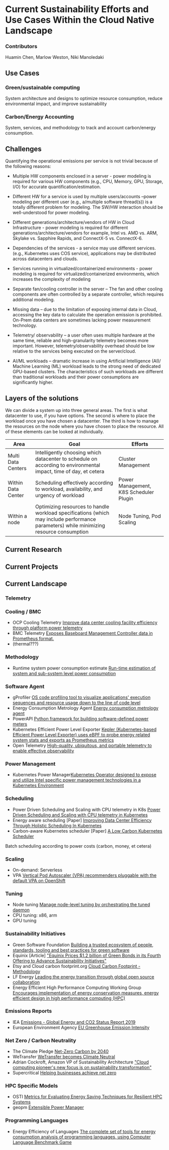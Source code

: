 # Current Sustainability Efforts and Use Cases Within the Cloud Native Landscape

### Contributors
Huamin Chen, Marlow Weston, Niki Manoledaki


<!-- 
Formatting convention:
## for top level topic
### for sub level topics and so on
-->

<!-- ## Use Cases -->
## Use Cases
<!--- TODO: add in details on these use cases --->
### Green/sustainable computing

System architecture and designs to optimize resource consumption, reduce environmental impact, and improve sustainability

### Carbon/Energy Accounting

System, services, and methodology to track and account carbon/energy consumption.

## Challenges
Quantifying the operational emissions per service is not trivial because of the following reasons:

* Multiple HW components enclosed in a server - power modeling is required for various HW components (e.g., CPU, Memory, GPU, Storage, I/O) for accurate quantification/estimation.

* Different HW for a service is used by multiple users/accounts –power modeling per different user (e.g., a/multiple software thread(s)) is a totally different problem for modeling. The SW/HW interaction should be well-understood for power modeling.

* Different generations/architecture/vendors of HW in Cloud Infrastructure - power modeling is required for different generations/architecture/vendors for example, Intel vs. AMD vs. ARM, Skylake vs. Sapphire Rapids, and ConnectX-5 vs. ConnectX-6.

* Dependencies of the services - a service may use different services. (e.g., Kubernetes uses COS service), applications may be distributed across datacenters and clouds.

* Services running in virtualized/containerized environments - power modeling is required for virtualized/containerized environments, which increases the complexity of modeling

* Separate fan/cooling controller in the server – The fan and other cooling components are often controlled by a separate controller, which requires additional modeling.

* Missing data – due to the limitation of exposing internal data in Cloud, accessing the key data to calculate the operation emission is prohibited. On-Prem data centers are sometimes lacking power measurement technology.

* Telemetry/ observability – a user often uses multiple hardware at the same time, reliable and high-granularity telemetry becomes more important. However, telemetry/observability overhead should be low relative to the services being executed on the server/cloud.

* AI/ML workloads – dramatic increase in using Artificial Intelligence (AI)/ Machine Learning (ML) workload leads to the strong need of dedicated GPU-based clusters. The characteristics of such workloads are different than traditional workloads and their power consumptions are significantly higher.

## Layers of the solutions

We can divide a system up into three general areas.  The first is what datacenter to use, if you have options.  The second is where to place the workload once you have chosen a datacenter.  The third is how to manage the resources on the node where you have chosen to place the resource.  All of these elements can be looked at individually.



| Area | Goal | Efforts |
| -------- | -------- | -------- |
| Multi Data Centers     | Intelligently choosing which datacenter to schedule on according to environmental impact, time of day, et cetera     |  Cluster Management    |
| Within Data Center     | Scheduling effectively according to workload, availability, and urgency of workload     | Power Management, K8S Scheduler Plugin   |
| Within a node     | Optimizing resources to handle workload specifications (which may include performance parameters) while minimizing resource consumption     |  Node Tuning, Pod Scaling    |


## Current Research

## Current Projects



## Current Landscape
<!-- ## Telemetry -->

<!--- TODO: add a diagram to illustrate data center composition --->
### Telemetry

### Cooling / BMC
* OCP Cooling Telemetry [Improve data center cooling facility efficiency through platform power telemetry](https://www.opencompute.org/documents/ocp-wp-dcf-improve-data-center-cooling-facility-efficiency-through-platform-power-telemetryr1-0-final-update-pdf)
* BMC Telemetry [Exposes Baseboard Management Controller data in Prometheus format.](https://github.com/gebn/bmc_exporter)
* (thermal???)

<!-- ### Software Agent -->

<!--- TODO: add a diagram to explain the relationship between workload and power sources  --->

### Methodology
* Runtime system power consumption estimate [Run-time estimation of system and sub-system level power consumption](https://en.wikipedia.org/wiki/Run-time_estimation_of_system_and_sub-system_level_power_consumption)

### Software Agent
* gProfiler [OS code profiling tool to visualize applications' execution sequences and resource usage down to the line of code level](https://docs.gprofiler.io/)
* Energy Consumption Metrology Agent [Energy consumption metrology agent](https://github.com/hubblo-org/scaphandre)
* PowerAPI [Python framework for building software-defined power meters](https://github.com/powerapi-ng/)
* Kubernetes Efficient Power Level Exporter [Kepler (Kubernetes-based Efficient Power Level Exporter) uses eBPF to probe energy related system stats and exports as Prometheus metrics](https://github.com/sustainable-computing-io/kepler)
* Open Telemetry [High-quality, ubiquitous, and portable telemetry to enable effective observability](https://opentelemetry.io/)
<!-- 
## Compute Node -->

<!-- ### Device and Power -->
<!--- TODO: add a diagram to illustrate computing devices and power draw --->

### Power Management
* Kubernetes Power Manager[Kubernetes Operator designed to expose and utilize Intel specific power management technologies in a Kubernetes Environment](https://github.com/intel/kubernetes-power-manager)

<!-- ## Energy Efficient Computing -->

### Scheduling 
* Power Driven Scheduling and Scaling with CPU telemetry in K8s [Power Driven Scheduling and Scaling with CPU telemetry in Kubernetes](https://github.com/intel/platform-aware-scheduling/tree/master/telemetry-aware-scheduling/docs/power)
* Energy aware scheduling [Paper] [Improving Data Center Efficiency Through Holistic Scheduling In Kubernetes](https://www.researchgate.net/publication/333062266_Improving_Data_Center_Efficiency_Through_Holistic_Scheduling_In_Kubernetes)
* Carbon-aware Kubernetes scheduler [Paper] [A Low Carbon Kubernetes Scheduler](http://ceur-ws.org/Vol-2382/ICT4S2019_paper_28.pdf)

Batch scheduling according to power costs (carbon, money, et cetera)

### Scaling
* On-demand: Serverless
* VPA [Vertical Pod Autoscaler (VPA) recommenders pluggable with the default VPA on OpenShift](https://github.com/openshift/predictive-vpa-recommenders)

### Tuning
* Node tuning [Manage node-level tuning by orchestrating the tuned daemon](https://docs.openshift.com/container-platform/4.10/scalability_and_performance/using-node-tuning-operator.html)
* CPU tuning: x86, arm
* GPU tuning

<!-- # Current Research/Initiaives -->

### Sustainability Initiatives
* Green Software Foundation [Building a trusted ecosystem of people, standards, tooling and best practices for green software](https://greensoftware.foundation/)
* Equinix [Article] ["Equinix Prices $1.2 billion of Green Bonds in its Fourth Offering to Advance Sustainability Initiatives"](https://www.equinix.com/newsroom/press-releases/2022/04/equinix-prices-1-2-billion-of-green-bonds-in-its-fourth-offering-to-advance-sustainability-initiatives)
* Etsy and Cloud carbon footprint.org [Cloud Carbon Footprint - Methodology](https://www.cloudcarbonfootprint.org/docs/methodology/)
* LF Energy [Leading the energy transition through global open source collaboration](https://www.lfenergy.org/)
* Energy Efficient High Performance Computing Working Group [Encourages implementation of energy conservation measures, energy efficient design in high performance computing (HPC)](https://eehpcwg.llnl.gov/)

### Emissions Reports

* IEA [Emissions - Global Energy and CO2 Status Report 2019](https://www.iea.org/reports/global-energy-co2-status-report-2019/emissions)
* European Environment Agency [EU Greenhouse Emission Intensity](https://www.eea.europa.eu/ims/greenhouse-gas-emission-intensity-of-1)

### Net Zero / Carbon Neutrality

* The Climate Pledge [Net-Zero Carbon by 2040](https://www.theclimatepledge.com/)
* WeTransfer [WeTransfer becomes Climate Neutral](https://wetransfer.com/blog/story/breaking-the-climate-neutral-barrier/)
* Adrian Cockroft, Amazon VP of Sustainability Architecture ["Cloud computing pioneer's new focus is on sustainability transformation"](https://www.aboutamazon.com/news/sustainability/cloud-computing-pioneers-new-focus-is-on-sustainability-transformation)
* Supercritical [Helping businesses achieve net zero](https://gosupercritical.com/)

### HPC Specific Models

* OSTI [Metrics for Evaluating Energy Saving Techniques for Resilient HPC Systems](https://www.osti.gov/servlets/purl/1140455)
* geopm [Extensible Power Manager](https://github.com/geopm/geopm)

### Programming Languages

* Energy Efficiency of Languages [The complete set of tools for energy consumption analysis of programming languages, using Computer Language Benchmark Game](https://github.com/greensoftwarelab/Energy-Languages)
